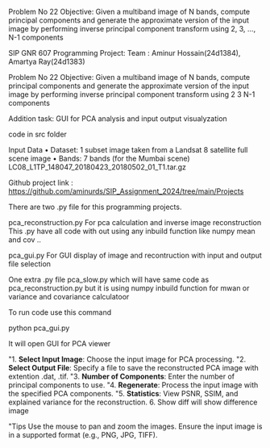 Problem No 22
Objective:
Given a multiband image of N bands, compute principal components and generate the approximate version of the input image by performing inverse principal component transform using 2, 3, ..., N-1 components



SIP GNR 607
Programming Project:
Team : Aminur Hossain(24d1384), Amartya Ray(24d1383)


Problem No 22
Objective:
Given a multiband image of N bands, compute principal components and generate the approximate
version of the input image by performing inverse principal component transform using 2 3 N-1 components 

Addition task: GUI for PCA analysis and input output visualyzation

code in src folder

Input Data
•
Dataset: 1 subset image taken from a Landsat 8 satellite full scene image
•
Bands: 7 bands (for the Mumbai scene)
LC08_L1TP_148047_20180423_20180502_01_T1.tar.gz



Github project link : 
https://github.com/aminurds/SIP_Assignment_2024/tree/main/Projects


There are two .py file for this programming projects.

pca_reconstruction.py 
For pca calculation and inverse image reconstruction
This .py have all code with out using any inbuild function like numpy mean and cov ..


pca_gui.py
For GUI display of image and recontruction with input and output file selection 


One extra .py file
pca_slow.py
which will have same code as pca_reconstruction.py but it is using numpy inbuild function for mwan or variance and covariance calculatoor



To run code use this command

python pca_gui.py




It will open GUI for PCA viewer 

"1. **Select Input Image**: Choose the input image for PCA processing.
"2. **Select Output File**: Specify a file to save the reconstructed PCA image with extention .dat, .tif.
"3. **Number of Components**: Enter the number of principal components to use.
"4. **Regenerate**: Process the input image with the specified PCA components.
"5. **Statistics**: View PSNR, SSIM, and explained variance for the reconstruction.
6. Show diff will show difference image

"Tips
Use the mouse to pan and zoom the images.
Ensure the input image is in a supported format (e.g., PNG, JPG, TIFF).
